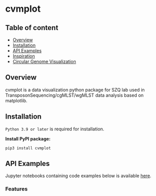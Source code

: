 # cvmplot


## Table of content

- [Overview](#overview)
- [Installation](#installation)
- [API Examples](#api-examples)
- [Inspiration](#inspiration)
- [Circular Genome Visualization](#circular-genome-visualization)



## Overview
cvmplot is a data visualization python package for SZQ lab used in TransposonSequencing/cgMLST/wgMLST data analysis based on matplotlib.

## Installation
`Python 3.9 or later` is required for installation.

**Install PyPI package:**

    pip3 install cvmplot

## API Examples

Jupyter notebooks containing code examples below is available [here]().

### Features
